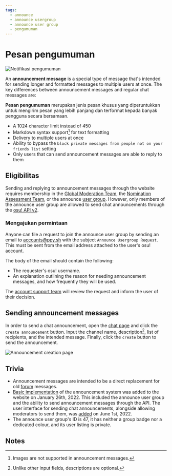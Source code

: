 ```yaml
---
tags:
  - announce
  - announce usergroup
  - announce user group
  - pengumuman
---
```


# Pesan pengumuman

![Notifikasi pengumuman](img/notification.png "Pesan notifikasi pengumuman")

An **announcement message** is a special type of message that's intended for sending longer and formatted messages to multiple users at once. The key differences between announcement messages and regular chat messages are:

**Pesan pengumuman** merupakan jenis pesan khusus yang diperuntukkan untuk mengirim pesan yang lebih panjang dan terformat kepada banyak pengguna secara bersamaan.

- A 1024 character limit instead of 450
- Markdown syntax support[^note-images] for text formatting
- Delivery to multiple users at once
- Ability to bypass the `block private messages from people not on your friends list` setting
- Only users that can send announcement messages are able to reply to them

## Eligibilitas

Sending and replying to announcement messages through the website requires membership in the [Global Moderation Team](/wiki/People/Global_Moderation_Team), the [Nomination Assessment Team](/wiki/People/Nomination_Assessment_Team), or the announce [user group](/wiki/People/User_group). However, only members of the announce user group are allowed to send chat announcements through the [osu! API v2](https://osu.ppy.sh/docs/index.html#create-channel).

### Mengajukan permintaan

Anyone can file a request to join the announce user group by sending an email to [accounts@ppy.sh](mailto:accounts@ppy.sh) with the subject `Announce Usergroup Request`. This must be sent from the email address attached to the user's osu! account.

The body of the email should contain the following:

- The requester's osu! username.
- An explanation outlining the reason for needing announcement messages, and how frequently they will be used.

The [account support team](/wiki/People/Account_support_team) will review the request and inform the user of their decision.

## Sending announcement messages

In order to send a chat announcement, open the [chat page](https://osu.ppy.sh/community/chat) and click the `create announcement` button. Input the channel name, description[^note-desc], list of recipients, and the intended message. Finally, click the `create` button to send the announcement.

![Announcement creation page](img/page.jpg "The announcement creation page")

## Trivia

- Announcement messages are intended to be a direct replacement for old [forum](/wiki/Community/Forum) messages.
- [Basic implementation](https://github.com/ppy/osu-web/pull/8418) of the announcement system was added to the website on January 26th, 2022. This included the announce user group and the ability to send announcement messages through the API. The user interface for sending chat announcements, alongside allowing moderators to send them, was [added](https://github.com/ppy/osu-web/pull/8747) on June 1st, 2022.
- The announce user group's ID is 47, it has neither a group badge nor a dedicated colour, and its user listing is private.

## Notes

[^note-images]: Images are not supported in announcement messages.
[^note-desc]: Unlike other input fields, descriptions are optional.
